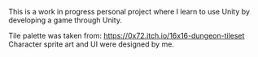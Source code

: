 This is a work in progress personal project where I learn to use Unity by developing a game through Unity.

Tile palette was taken from: https://0x72.itch.io/16x16-dungeon-tileset
Character sprite art and UI were designed by me.
